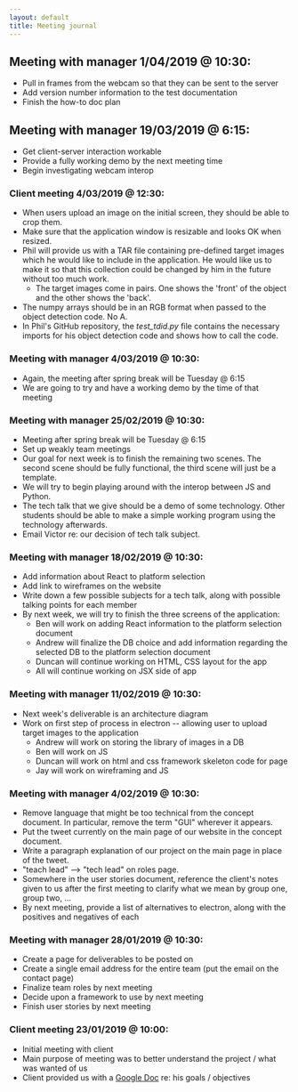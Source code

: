 ```yaml
---
layout: default
title: Meeting journal
---
```


## Meeting with manager 1/04/2019 @ 10:30:
* Pull in frames from the webcam so that they can be sent to the server
* Add version number information to the test documentation
* Finish the how-to doc plan

## Meeting with manager 19/03/2019 @ 6:15:
* Get client-server interaction workable
* Provide a fully working demo by the next meeting time
* Begin investigating webcam interop

### Client meeting 4/03/2019 @ 12:30:
* When users upload an image on the initial screen, they should be able to crop them.
* Make sure that the application window is resizable and looks OK when resized.
* Phil will provide us with a TAR file containing pre-defined target images which he would like to include in the application. He would like us to make it so that this collection could be changed by him in the future without too much work.
	* The target images come in pairs. One shows the 'front' of the object and the other shows the 'back'.
* The numpy arrays should be in an RGB format when passed to the object detection code. No A.
* In Phil's GitHub repository, the *test_tdid.py* file contains the necessary imports for his object detection code and shows how to call the code.

### Meeting with manager 4/03/2019 @ 10:30:
* Again, the meeting after spring break will be Tuesday @ 6:15
* We are going to try and have a working demo by the time of that meeting

### Meeting with manager 25/02/2019 @ 10:30:
* Meeting after spring break will be Tuesday @ 6:15
* Set up weakly team meetings
* Our goal for next week is to finish the remaining two scenes. The second scene should be fully functional, the third scene will just be a template.
* We will try to begin playing around with the interop between JS and Python.
* The tech talk that we give should be a demo of some technology. Other students should be able to make a simple working program using the technology afterwards.
* Email Victor re: our decision of tech talk subject.

### Meeting with manager 18/02/2019 @ 10:30:
* Add information about React to platform selection
* Add link to wireframes on the website
* Write down a few possible subjects for a tech talk, along with possible talking points for each member
* By next week, we will try to finish the three screens of the application:
	* Ben will work on adding React information to the platform selection document
	* Andrew will finalize the DB choice and add information regarding the selected DB to the platform selection document
	* Duncan will continue working on HTML, CSS layout for the app
	* All will continue working on JSX side of app

### Meeting with manager 11/02/2019 @ 10:30:
* Next week's deliverable is an architecture diagram
* Work on first step of process in electron -- allowing user to upload target images to the application
  * Andrew will work on storing the library of images in a DB
  * Ben will work on JS
  * Duncan will work on html and css framework skeleton code for page
  * Jay will work on wireframing and JS

### Meeting with manager 4/02/2019 @ 10:30:
* Remove language that might be too technical from the concept document. In particular, remove the term "GUI" wherever it appears.
* Put the tweet currently on the main page of our website in the concept document.
* Write a paragraph explanation of our project on the main page in place of the tweet.
* "teach lead" --> "tech lead" on roles page.
* Somewhere in the user stories document, reference the client's notes given to us after the first meeting to clarify what we mean by group one, group two, ...
* By next meeting, provide a list of alternatives to electron, along with the positives and negatives of each

### Meeting with manager 28/01/2019 @ 10:30:
* Create a page for deliverables to be posted on
* Create a single email address for the entire team (put the email on the contact page)
* Finalize team roles by next meeting
* Decide upon a framework to use by next meeting
* Finish user stories by next meeting

### Client meeting 23/01/2019 @ 10:00:
* Initial meeting with client
* Main purpose of meeting was to better understand the project / what was wanted of us
* Client provided us with a [Google Doc](https://docs.google.com/document/d/1SuK2iHfK2GT1vC27phVbEGJwuZhcH2C2KqzMRWJTTFE/edit) re: his goals / objectives
